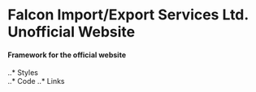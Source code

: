 # __Falcon Import/Export Services Ltd. Unofficial Website__
#### ______Framework for the official website______
..* Styles  
..* Code
..* Links


